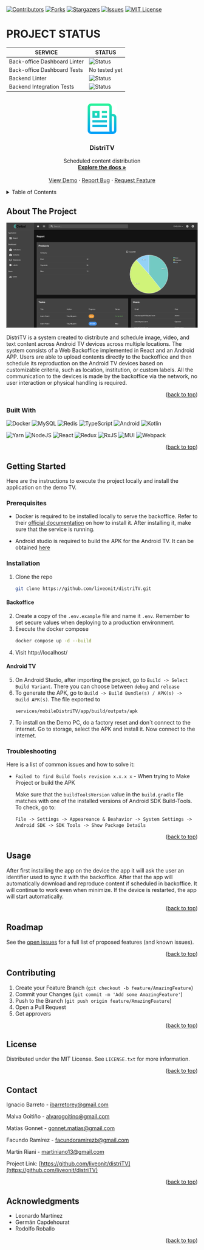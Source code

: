 <a name="readme-top"></a>

[![Contributors][contributors-shield]][contributors-url]
[![Forks][forks-shield]][forks-url]
[![Stargazers][stars-shield]][stars-url]
[![Issues][issues-shield]][issues-url]
[![MIT License][license-shield]][license-url]

# PROJECT STATUS

| SERVICE                         | STATUS                                                                                                        |
| ------------------------------- | ------------------------------------------------------------------------------------------------------------- |
| Back-office Dashboard Linter    | ![Status](https://github.com/liveonit/backendDemos/actions/workflows/linter_frontend.yml/badge.svg)           |
| Back-office Dashboard Tests     | No tested yet                                                                                                 |
| Backend Linter                  | ![Status](https://github.com/liveonit/backendDemos/actions/workflows/linter_backend.yml/badge.svg)            |
| Backend Integration Tests       | ![Status](https://github.com/liveonit/backendDemos/actions/workflows/backend_integration_tests.yml/badge.svg) |

<!-- PROJECT LOGO -->
<br />
<div align="center">
  <a href="/">
    <img src="docs/images/reamde-image.png" alt="Logo" width="80" height="80">
  </a>

  <h3 align="center">DistriTV</h3>

  <p align="center">
    Scheduled content distribution
    <br />
    <a href="https://github.com/liveonit/distriTV"><strong>Explore the docs »</strong></a>
    <br />
    <br />
    <a href="http://triactivesoft.ddns.net/">View Demo</a>
    ·
    <a href="https://github.com/liveonit/distriTV/issues">Report Bug</a>
    ·
    <a href="https://github.com/liveonit/distriTV/issues">Request Feature</a>
  </p>
</div>



<!-- TABLE OF CONTENTS -->
<details>
  <summary>Table of Contents</summary>
  <ol>
    <li>
      <a href="#about-the-project">About The Project</a>
      <ul>
        <li><a href="#built-with">Built With</a></li>
      </ul>
    </li>
    <li>
      <a href="#getting-started">Getting Started</a>
      <ul>
        <li><a href="#prerequisites">Prerequisites</a></li>
        <li><a href="#installation">Installation</a></li>
      </ul>
    </li>
    <li><a href="#usage">Usage</a></li>
    <li><a href="#roadmap">Roadmap</a></li>
    <li><a href="#contributing">Contributing</a></li>
    <li><a href="#license">License</a></li>
    <li><a href="#contact">Contact</a></li>
    <li><a href="#acknowledgments">Acknowledgments</a></li>
  </ol>
</details>



<!-- ABOUT THE PROJECT -->
## About The Project

[![Product Name Screen Shot][product-screenshot]](demo-url)

DistriTV is a system created to distribute and schedule image, video, and text content across Android TV devices across multiple locations. The system consists of a Web Backoffice implemented in React and an Android APP. Users are able to upload contents directly to the backoffice and then schedule its reproduction on the Android TV devices based on customizable criteria, such as location, institution, or custom labels. All the communication to the devices is made by the backoffice via the network, no user interaction or physical handling is required.

<p align="right">(<a href="#readme-top">back to top</a>)</p>



### Built With

![Docker](https://img.shields.io/badge/docker-%230db7ed.svg?style=for-the-badge&logo=docker&logoColor=white)
![MySQL](https://img.shields.io/badge/mysql-%2300f.svg?style=for-the-badge&logo=mysql&logoColor=white)
![Redis](https://img.shields.io/badge/redis-%23DD0031.svg?style=for-the-badge&logo=redis&logoColor=white)
![TypeScript](https://img.shields.io/badge/typescript-%23007ACC.svg?style=for-the-badge&logo=typescript&logoColor=white)
![Android](https://img.shields.io/badge/Android-3DDC84?style=for-the-badge&logo=android&logoColor=white)
![Kotlin](https://img.shields.io/badge/kotlin-%237F52FF.svg?style=for-the-badge&logo=kotlin&logoColor=white)

![Yarn](https://img.shields.io/badge/yarn-%232C8EBB.svg?style=for-the-badge&logo=yarn&logoColor=white)
![NodeJS](https://img.shields.io/badge/node.js-6DA55F?style=for-the-badge&logo=node.js&logoColor=white)
![React](https://img.shields.io/badge/react-%2320232a.svg?style=for-the-badge&logo=react&logoColor=%2361DAFB)
![Redux](https://img.shields.io/badge/redux-%23593d88.svg?style=for-the-badge&logo=redux&logoColor=white)
![RxJS](https://img.shields.io/badge/rxjs-%23B7178C.svg?style=for-the-badge&logo=reactivex&logoColor=white)
![MUI](https://img.shields.io/badge/MUI-%230081CB.svg?style=for-the-badge&logo=mui&logoColor=white)
![Webpack](https://img.shields.io/badge/webpack-%238DD6F9.svg?style=for-the-badge&logo=webpack&logoColor=black)

<p align="right">(<a href="#readme-top">back to top</a>)</p>

<!-- GETTING STARTED -->
## Getting Started

Here are the instructions to execute the project locally and install the application on the demo TV.

### Prerequisites

* Docker is required to be installed locally to serve the backoffice. Refer to their [official documentation](https://docs.docker.com/desktop/) on how to install it. After installing it, make sure that the service is running.

* Android studio is required to build the APK for the Android TV. It can be obtained [here](https://developer.android.com/studio)

### Installation

1. Clone the repo
   ```sh
   git clone https://github.com/liveonit/distriTV.git
   ```

#### Backoffice
2. Create a copy of the `.env.example` file and name it `.env`. Remember to set secure values when deploying to a production environment.
3. Execute the docker compose
   ```sh
   docker compose up -d --build
   ```
4. Visit http://localhost/

#### Android TV

5. On Android Studio, after importing the project, go to `Build -> Select Build Variant`. There you can choose between `debug` and `release`
6. To generate the APK, go to `Build -> Build Bundle(s) / APK(s) -> Build APK(s)`. The file exported to 
    ```
    services/mobileDistriTV/app/build/outputs/apk
    ```
7. To install on the Demo PC, do a factory reset and don´t connect to the internet. Go to storage, select the APK and install it. Now connect to the internet.

### Troubleshooting

Here is a list of common issues and how to solve it:

* `Failed to find Build Tools revision x.x.x x` - When trying to Make Project or build the APK
  
  Make sure that the `buildToolsVersion` value in the `build.gradle` file matches with one of the installed versions of Android SDK Build-Tools. To check, go to:
    ```
    File -> Settings -> Appeareance & Beahavior -> System Settings -> Android SDK -> SDK Tools -> Show Package Details
    ```

<p align="right">(<a href="#readme-top">back to top</a>)</p>



<!-- USAGE EXAMPLES -->
## Usage

After first installing the app on the device the app it will ask the user an identifier used to sync it with the backoffice. After that the app will automatically download and reproduce content if scheduled in backoffice. It will continue to work even when minimize. If the device is restarted, the app will start automatically.

<p align="right">(<a href="#readme-top">back to top</a>)</p>



<!-- ROADMAP -->
## Roadmap

See the [open issues](https://github.com/liveonit/distriTV/issues) for a full list of proposed features (and known issues).

<p align="right">(<a href="#readme-top">back to top</a>)</p>



<!-- CONTRIBUTING -->
## Contributing

1. Create your Feature Branch (`git checkout -b feature/AmazingFeature`)
3. Commit your Changes (`git commit -m 'Add some AmazingFeature'`)
4. Push to the Branch (`git push origin feature/AmazingFeature`)
5. Open a Pull Request
6. Get approvers

<p align="right">(<a href="#readme-top">back to top</a>)</p>



<!-- LICENSE -->
## License

Distributed under the MIT License. See `LICENSE.txt` for more information.

<p align="right">(<a href="#readme-top">back to top</a>)</p>



<!-- CONTACT -->
## Contact

Ignacio Barreto - ibarretorey@gmail.com

Malva Goitiño - alvarogoitino@gmail.com

Matías Gonnet - gonnet.matias@gmail.com

Facundo Ramírez - facundoramirezb@gmail.com

Martín Riani - martiniano13@gmail.com

Project Link: [https://github.com/liveonit/distriTV](https://github.com/liveonit/distriTV)

<p align="right">(<a href="#readme-top">back to top</a>)</p>

<!-- ACKNOWLEDGMENTS -->
## Acknowledgments

* Leonardo Martínez
* Germán Capdehourat
* Rodolfo Roballo

<p align="right">(<a href="#readme-top">back to top</a>)</p>



<!-- MARKDOWN LINKS & IMAGES -->
<!-- https://www.markdownguide.org/basic-syntax/#reference-style-links -->
[contributors-shield]: https://img.shields.io/github/contributors/liveonit/distriTV.svg?style=for-the-badge
[contributors-url]: https://github.com/liveonit/distriTV/graphs/contributors
[forks-shield]: https://img.shields.io/github/forks/liveonit/distriTV.svg?style=for-the-badge
[forks-url]: https://github.com/liveonit/distriTV/network/members
[stars-shield]: https://img.shields.io/github/stars/liveonit/distriTV.svg?style=for-the-badge
[stars-url]: https://github.com/liveonit/distriTV/stargazers
[issues-shield]: https://img.shields.io/github/issues/liveonit/distriTV.svg?style=for-the-badge
[issues-url]: https://github.com/liveonit/distriTV/issues
[license-shield]: https://img.shields.io/github/license/liveonit/distriTV.svg?style=for-the-badge
[license-url]: https://github.com/liveonit/distriTV/blob/main/LICENSE.txt
[product-screenshot]: docs/images/dashboard.png
[Next.js]: https://img.shields.io/badge/next.js-000000?style=for-the-badge&logo=nextdotjs&logoColor=white
[Next-url]: https://nextjs.org/
[React.js]: https://img.shields.io/badge/React-20232A?style=for-the-badge&logo=react&logoColor=61DAFB
[React-url]: https://reactjs.org/
[Vue.js]: https://img.shields.io/badge/Vue.js-35495E?style=for-the-badge&logo=vuedotjs&logoColor=4FC08D
[Vue-url]: https://vuejs.org/
[Angular.io]: https://img.shields.io/badge/Angular-DD0031?style=for-the-badge&logo=angular&logoColor=white
[Angular-url]: https://angular.io/
[Svelte.dev]: https://img.shields.io/badge/Svelte-4A4A55?style=for-the-badge&logo=svelte&logoColor=FF3E00
[Svelte-url]: https://svelte.dev/
[Laravel.com]: https://img.shields.io/badge/Laravel-FF2D20?style=for-the-badge&logo=laravel&logoColor=white
[Laravel-url]: https://laravel.com
[Bootstrap.com]: https://img.shields.io/badge/Bootstrap-563D7C?style=for-the-badge&logo=bootstrap&logoColor=white
[Bootstrap-url]: https://getbootstrap.com
[JQuery.com]: https://img.shields.io/badge/jQuery-0769AD?style=for-the-badge&logo=jquery&logoColor=white
[JQuery-url]: https://jquery.com 

<!-- -->
[demo-url]: http://triactivesoft.ddns.net/